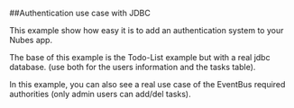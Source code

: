##Authentication use case with JDBC

This example show how easy it is to add an authentication system to your Nubes app.

The base of this example is the Todo-List example but with a real jdbc database. (use both for the users information and the tasks table).

In this example, you can also see a real use case of the EventBus required authorities (only admin users can add/del tasks).


